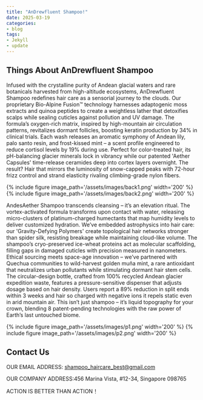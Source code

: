 ```yaml
---
title: "AnDrewfluent Shampoo!"
date: 2025-03-19
categories:
- blog
tags:
- Jekyll
- update
---
```


## Things About AnDrewfluent Shampoo

Infused with the crystalline purity of Andean glacial waters and rare botanicals harvested from high-altitude ecosystems, AnDrewfluent Shampoo redefines hair care as a sensorial journey to the clouds. Our proprietary Bio-Alpine Fusion™ technology harnesses adaptogenic moss extracts and quinoa peptides to create a weightless lather that detoxifies scalps while sealing cuticles against pollution and UV damage. The formula’s oxygen-rich matrix, inspired by high-mountain air circulation patterns, revitalizes dormant follicles, boosting keratin production by 34% in clinical trials. Each wash releases an aromatic symphony of Andean lily, palo santo resin, and frost-kissed mint – a scent profile engineered to reduce cortisol levels by 19% during use. Perfect for color-treated hair, its pH-balancing glacier minerals lock in vibrancy while our patented 'Aether Capsules' time-release ceramides deep into cortex layers overnight. The result? Hair that mirrors the luminosity of snow-capped peaks with 72-hour frizz control and strand elasticity rivaling climbing-grade nylon fibers.

{% include figure image_path='/assets/images/back1.png' width='200' %}
{% include figure image_path='/assets/images/back2.png' width='200' %}

AndesAether Shampoo transcends cleansing – it’s an elevation ritual. The vortex-activated formula transforms upon contact with water, releasing micro-clusters of platinum-charged humectants that map humidity levels to deliver customized hydration. We’ve embedded astrophysics into hair care: our 'Gravity-Defying Polymers' create topological hair networks stronger than spider silk, resisting breakage while maintaining cloud-like volume. The shampoo’s cryo-preserved ice-wheat proteins act as molecular scaffolding, filling gaps in damaged cuticles with precision measured in nanometers. Ethical sourcing meets space-age innovation – we’ve partnered with Quechua communities to wild-harvest golden muña mint, a rare antioxidant that neutralizes urban pollutants while stimulating dormant hair stem cells. The circular-design bottle, crafted from 100% recycled Andean glacier expedition waste, features a pressure-sensitive dispenser that adjusts dosage based on hair density. Users report a 89% reduction in split ends within 3 weeks and hair so charged with negative ions it repels static even in arid mountain air. This isn’t just shampoo – it’s liquid topography for your crown, blending 8 patent-pending technologies with the raw power of Earth’s last untouched biome.

{% include figure image_path='/assets/images/p1.png' width='200' %}
{% include figure image_path='/assets/images/p2.png' width='200' %}


## Contact Us

OUR EMAIL ADDRESS: shampoo_haircare_best@gmail.com

OUR COMPANY ADDRESS:456 Marina Vista, #12-34, Singapore 098765

ACTION IS BETTER THAN ACTION！
